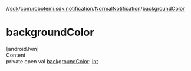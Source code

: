 //[sdk](../../../index.md)/[com.robotemi.sdk.notification](../index.md)/[NormalNotification](index.md)/[backgroundColor](background-color.md)



# backgroundColor  
[androidJvm]  
Content  
private open val [backgroundColor](background-color.md): [Int](https://kotlinlang.org/api/latest/jvm/stdlib/kotlin/-int/index.html)  



